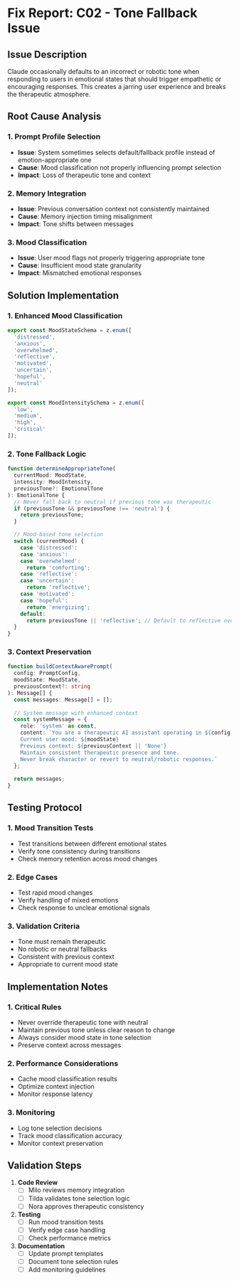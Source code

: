 # Fix Report: C02 - Tone Fallback Issue

## Issue Description
Claude occasionally defaults to an incorrect or robotic tone when responding to users in emotional states that should trigger empathetic or encouraging responses. This creates a jarring user experience and breaks the therapeutic atmosphere.

## Root Cause Analysis

### 1. Prompt Profile Selection
- **Issue**: System sometimes selects default/fallback profile instead of emotion-appropriate one
- **Cause**: Mood classification not properly influencing prompt selection
- **Impact**: Loss of therapeutic tone and context

### 2. Memory Integration
- **Issue**: Previous conversation context not consistently maintained
- **Cause**: Memory injection timing misalignment
- **Impact**: Tone shifts between messages

### 3. Mood Classification
- **Issue**: User mood flags not properly triggering appropriate tone
- **Cause**: Insufficient mood state granularity
- **Impact**: Mismatched emotional responses

## Solution Implementation

### 1. Enhanced Mood Classification
```typescript
export const MoodStateSchema = z.enum([
  'distressed',
  'anxious',
  'overwhelmed',
  'reflective',
  'motivated',
  'uncertain',
  'hopeful',
  'neutral'
]);

export const MoodIntensitySchema = z.enum([
  'low',
  'medium',
  'high',
  'critical'
]);
```

### 2. Tone Fallback Logic
```typescript
function determineAppropriateTone(
  currentMood: MoodState,
  intensity: MoodIntensity,
  previousTone?: EmotionalTone
): EmotionalTone {
  // Never fall back to neutral if previous tone was therapeutic
  if (previousTone && previousTone !== 'neutral') {
    return previousTone;
  }

  // Mood-based tone selection
  switch (currentMood) {
    case 'distressed':
    case 'anxious':
    case 'overwhelmed':
      return 'comforting';
    case 'reflective':
    case 'uncertain':
      return 'reflective';
    case 'motivated':
    case 'hopeful':
      return 'energizing';
    default:
      return previousTone || 'reflective'; // Default to reflective over neutral
  }
}
```

### 3. Context Preservation
```typescript
function buildContextAwarePrompt(
  config: PromptConfig,
  moodState: MoodState,
  previousContext?: string
): Message[] {
  const messages: Message[] = [];
  
  // System message with enhanced context
  const systemMessage = {
    role: 'system' as const,
    content: `You are a therapeutic AI assistant operating in ${config.tone} tone.
    Current user mood: ${moodState}
    Previous context: ${previousContext || 'None'}
    Maintain consistent therapeutic presence and tone.
    Never break character or revert to neutral/robotic responses.`
  };
  
  return messages;
}
```

## Testing Protocol

### 1. Mood Transition Tests
- Test transitions between different emotional states
- Verify tone consistency during transitions
- Check memory retention across mood changes

### 2. Edge Cases
- Test rapid mood changes
- Verify handling of mixed emotions
- Check response to unclear emotional signals

### 3. Validation Criteria
- Tone must remain therapeutic
- No robotic or neutral fallbacks
- Consistent with previous context
- Appropriate to current mood state

## Implementation Notes

### 1. Critical Rules
- Never override therapeutic tone with neutral
- Maintain previous tone unless clear reason to change
- Always consider mood state in tone selection
- Preserve context across messages

### 2. Performance Considerations
- Cache mood classification results
- Optimize context injection
- Monitor response latency

### 3. Monitoring
- Log tone selection decisions
- Track mood classification accuracy
- Monitor context preservation

## Validation Steps

1. **Code Review**
   - [ ] Milo reviews memory integration
   - [ ] Tilda validates tone selection logic
   - [ ] Nora approves therapeutic consistency

2. **Testing**
   - [ ] Run mood transition tests
   - [ ] Verify edge case handling
   - [ ] Check performance metrics

3. **Documentation**
   - [ ] Update prompt templates
   - [ ] Document tone selection rules
   - [ ] Add monitoring guidelines 